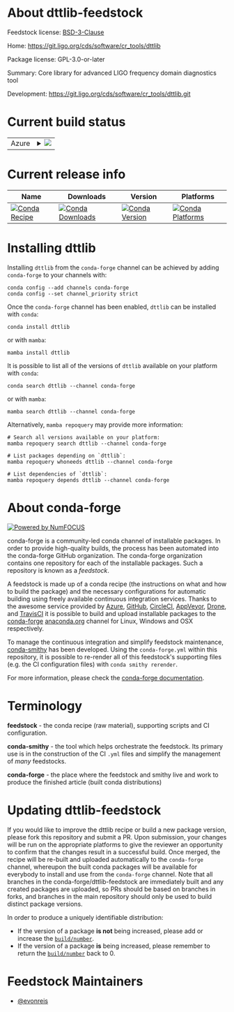 About dttlib-feedstock
======================

Feedstock license: [BSD-3-Clause](https://github.com/conda-forge/dttlib-feedstock/blob/main/LICENSE.txt)

Home: https://git.ligo.org/cds/software/cr_tools/dttlib

Package license: GPL-3.0-or-later

Summary: Core library for advanced LIGO frequency domain diagnostics tool

Development: https://git.ligo.org/cds/software/cr_tools/dttlib.git

Current build status
====================


<table>
    
  <tr>
    <td>Azure</td>
    <td>
      <details>
        <summary>
          <a href="https://dev.azure.com/conda-forge/feedstock-builds/_build/latest?definitionId=26163&branchName=main">
            <img src="https://dev.azure.com/conda-forge/feedstock-builds/_apis/build/status/dttlib-feedstock?branchName=main">
          </a>
        </summary>
        <table>
          <thead><tr><th>Variant</th><th>Status</th></tr></thead>
          <tbody><tr>
              <td>linux_64</td>
              <td>
                <a href="https://dev.azure.com/conda-forge/feedstock-builds/_build/latest?definitionId=26163&branchName=main">
                  <img src="https://dev.azure.com/conda-forge/feedstock-builds/_apis/build/status/dttlib-feedstock?branchName=main&jobName=linux&configuration=linux%20linux_64_" alt="variant">
                </a>
              </td>
            </tr>
          </tbody>
        </table>
      </details>
    </td>
  </tr>
</table>

Current release info
====================

| Name | Downloads | Version | Platforms |
| --- | --- | --- | --- |
| [![Conda Recipe](https://img.shields.io/badge/recipe-dttlib-green.svg)](https://anaconda.org/conda-forge/dttlib) | [![Conda Downloads](https://img.shields.io/conda/dn/conda-forge/dttlib.svg)](https://anaconda.org/conda-forge/dttlib) | [![Conda Version](https://img.shields.io/conda/vn/conda-forge/dttlib.svg)](https://anaconda.org/conda-forge/dttlib) | [![Conda Platforms](https://img.shields.io/conda/pn/conda-forge/dttlib.svg)](https://anaconda.org/conda-forge/dttlib) |

Installing dttlib
=================

Installing `dttlib` from the `conda-forge` channel can be achieved by adding `conda-forge` to your channels with:

```
conda config --add channels conda-forge
conda config --set channel_priority strict
```

Once the `conda-forge` channel has been enabled, `dttlib` can be installed with `conda`:

```
conda install dttlib
```

or with `mamba`:

```
mamba install dttlib
```

It is possible to list all of the versions of `dttlib` available on your platform with `conda`:

```
conda search dttlib --channel conda-forge
```

or with `mamba`:

```
mamba search dttlib --channel conda-forge
```

Alternatively, `mamba repoquery` may provide more information:

```
# Search all versions available on your platform:
mamba repoquery search dttlib --channel conda-forge

# List packages depending on `dttlib`:
mamba repoquery whoneeds dttlib --channel conda-forge

# List dependencies of `dttlib`:
mamba repoquery depends dttlib --channel conda-forge
```


About conda-forge
=================

[![Powered by
NumFOCUS](https://img.shields.io/badge/powered%20by-NumFOCUS-orange.svg?style=flat&colorA=E1523D&colorB=007D8A)](https://numfocus.org)

conda-forge is a community-led conda channel of installable packages.
In order to provide high-quality builds, the process has been automated into the
conda-forge GitHub organization. The conda-forge organization contains one repository
for each of the installable packages. Such a repository is known as a *feedstock*.

A feedstock is made up of a conda recipe (the instructions on what and how to build
the package) and the necessary configurations for automatic building using freely
available continuous integration services. Thanks to the awesome service provided by
[Azure](https://azure.microsoft.com/en-us/services/devops/), [GitHub](https://github.com/),
[CircleCI](https://circleci.com/), [AppVeyor](https://www.appveyor.com/),
[Drone](https://cloud.drone.io/welcome), and [TravisCI](https://travis-ci.com/)
it is possible to build and upload installable packages to the
[conda-forge](https://anaconda.org/conda-forge) [anaconda.org](https://anaconda.org/)
channel for Linux, Windows and OSX respectively.

To manage the continuous integration and simplify feedstock maintenance,
[conda-smithy](https://github.com/conda-forge/conda-smithy) has been developed.
Using the ``conda-forge.yml`` within this repository, it is possible to re-render all of
this feedstock's supporting files (e.g. the CI configuration files) with ``conda smithy rerender``.

For more information, please check the [conda-forge documentation](https://conda-forge.org/docs/).

Terminology
===========

**feedstock** - the conda recipe (raw material), supporting scripts and CI configuration.

**conda-smithy** - the tool which helps orchestrate the feedstock.
                   Its primary use is in the construction of the CI ``.yml`` files
                   and simplify the management of *many* feedstocks.

**conda-forge** - the place where the feedstock and smithy live and work to
                  produce the finished article (built conda distributions)


Updating dttlib-feedstock
=========================

If you would like to improve the dttlib recipe or build a new
package version, please fork this repository and submit a PR. Upon submission,
your changes will be run on the appropriate platforms to give the reviewer an
opportunity to confirm that the changes result in a successful build. Once
merged, the recipe will be re-built and uploaded automatically to the
`conda-forge` channel, whereupon the built conda packages will be available for
everybody to install and use from the `conda-forge` channel.
Note that all branches in the conda-forge/dttlib-feedstock are
immediately built and any created packages are uploaded, so PRs should be based
on branches in forks, and branches in the main repository should only be used to
build distinct package versions.

In order to produce a uniquely identifiable distribution:
 * If the version of a package **is not** being increased, please add or increase
   the [``build/number``](https://docs.conda.io/projects/conda-build/en/latest/resources/define-metadata.html#build-number-and-string).
 * If the version of a package **is** being increased, please remember to return
   the [``build/number``](https://docs.conda.io/projects/conda-build/en/latest/resources/define-metadata.html#build-number-and-string)
   back to 0.

Feedstock Maintainers
=====================

* [@evonreis](https://github.com/evonreis/)

